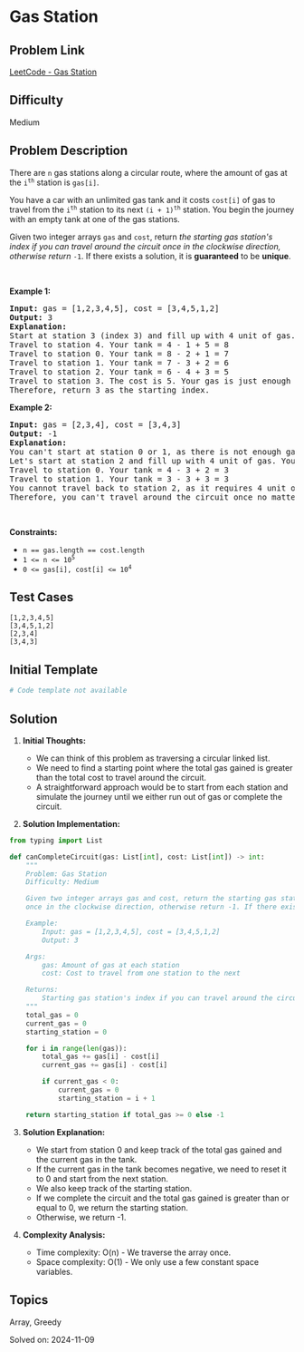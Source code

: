 # Gas Station

## Problem Link
[LeetCode - Gas Station](https://leetcode.com/problems/gas-station/)

## Difficulty
Medium

## Problem Description
<p>There are <code>n</code> gas stations along a circular route, where the amount of gas at the <code>i<sup>th</sup></code> station is <code>gas[i]</code>.</p>

<p>You have a car with an unlimited gas tank and it costs <code>cost[i]</code> of gas to travel from the <code>i<sup>th</sup></code> station to its next <code>(i + 1)<sup>th</sup></code> station. You begin the journey with an empty tank at one of the gas stations.</p>

<p>Given two integer arrays <code>gas</code> and <code>cost</code>, return <em>the starting gas station&#39;s index if you can travel around the circuit once in the clockwise direction, otherwise return</em> <code>-1</code>. If there exists a solution, it is <strong>guaranteed</strong> to be <strong>unique</strong>.</p>

<p>&nbsp;</p>
<p><strong class="example">Example 1:</strong></p>

<pre>
<strong>Input:</strong> gas = [1,2,3,4,5], cost = [3,4,5,1,2]
<strong>Output:</strong> 3
<strong>Explanation:</strong>
Start at station 3 (index 3) and fill up with 4 unit of gas. Your tank = 0 + 4 = 4
Travel to station 4. Your tank = 4 - 1 + 5 = 8
Travel to station 0. Your tank = 8 - 2 + 1 = 7
Travel to station 1. Your tank = 7 - 3 + 2 = 6
Travel to station 2. Your tank = 6 - 4 + 3 = 5
Travel to station 3. The cost is 5. Your gas is just enough to travel back to station 3.
Therefore, return 3 as the starting index.
</pre>

<p><strong class="example">Example 2:</strong></p>

<pre>
<strong>Input:</strong> gas = [2,3,4], cost = [3,4,3]
<strong>Output:</strong> -1
<strong>Explanation:</strong>
You can&#39;t start at station 0 or 1, as there is not enough gas to travel to the next station.
Let&#39;s start at station 2 and fill up with 4 unit of gas. Your tank = 0 + 4 = 4
Travel to station 0. Your tank = 4 - 3 + 2 = 3
Travel to station 1. Your tank = 3 - 3 + 3 = 3
You cannot travel back to station 2, as it requires 4 unit of gas but you only have 3.
Therefore, you can&#39;t travel around the circuit once no matter where you start.
</pre>

<p>&nbsp;</p>
<p><strong>Constraints:</strong></p>

<ul>
	<li><code>n == gas.length == cost.length</code></li>
	<li><code>1 &lt;= n &lt;= 10<sup>5</sup></code></li>
	<li><code>0 &lt;= gas[i], cost[i] &lt;= 10<sup>4</sup></code></li>
</ul>


## Test Cases
```
[1,2,3,4,5]
[3,4,5,1,2]
[2,3,4]
[3,4,3]
```

## Initial Template
```python
# Code template not available
```

## Solution
1. **Initial Thoughts:**

   - We can think of this problem as traversing a circular linked list.
   - We need to find a starting point where the total gas gained is greater than the total cost to travel around the circuit.
   - A straightforward approach would be to start from each station and simulate the journey until we either run out of gas or complete the circuit.

2. **Solution Implementation:**

```python
from typing import List

def canCompleteCircuit(gas: List[int], cost: List[int]) -> int:
    """
    Problem: Gas Station
    Difficulty: Medium

    Given two integer arrays gas and cost, return the starting gas station's index if you can travel around the circuit 
    once in the clockwise direction, otherwise return -1. If there exists a solution, it is guaranteed to be unique.

    Example:
        Input: gas = [1,2,3,4,5], cost = [3,4,5,1,2]
        Output: 3

    Args:
        gas: Amount of gas at each station
        cost: Cost to travel from one station to the next

    Returns:
        Starting gas station's index if you can travel around the circuit once, otherwise return -1
    """
    total_gas = 0
    current_gas = 0
    starting_station = 0

    for i in range(len(gas)):
        total_gas += gas[i] - cost[i]
        current_gas += gas[i] - cost[i]

        if current_gas < 0:
            current_gas = 0
            starting_station = i + 1

    return starting_station if total_gas >= 0 else -1
```

3. **Solution Explanation:**

   - We start from station 0 and keep track of the total gas gained and the current gas in the tank.
   - If the current gas in the tank becomes negative, we need to reset it to 0 and start from the next station.
   - We also keep track of the starting station.
   - If we complete the circuit and the total gas gained is greater than or equal to 0, we return the starting station.
   - Otherwise, we return -1.

4. **Complexity Analysis:**

   - Time complexity: O(n) - We traverse the array once.
   - Space complexity: O(1) - We only use a few constant space variables.

## Topics
Array, Greedy

Solved on: 2024-11-09
